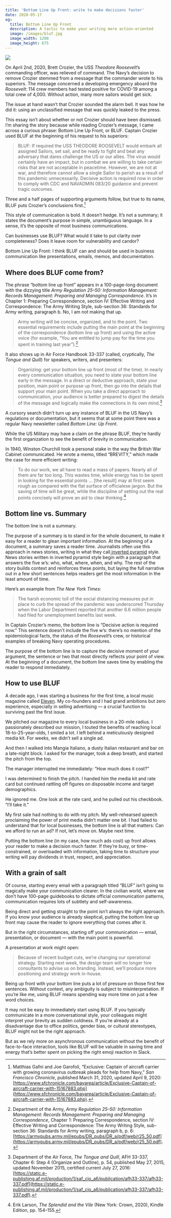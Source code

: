 ```yaml
---
title: 'Bottom Line Up Front: write to make decisions faster'
date: 2020-05-17
og:
  title: Bottom Line Up Front
  description: A tactic to make your writing more action-oriented
  image: /images/bluf.jpg
  image_width: 1200
  image_height: 675
---
```


![](/images/bluf.jpg)

On April 2nd, 2020, Brett Crozier, the USS _Theodore Roosevelt_’s commanding officer, was relieved of command. The Navy’s decision to remove Crozier stemmed from a message that the commander wrote to his superiors. The message concerned a developing emergency aboard the _Roosevelt_: 114 crew members had tested positive for COVID-19 among a total crew of 4,000. Without action, many more sailors would get sick.

The issue at hand wasn’t that Crozier sounded the alarm bell. It was how he did it: using an unclassified message that was quickly leaked to the press.

This essay isn’t about whether or not Crozier should have been dismissed. I’m sharing the story because while reading Crozier’s message, I came across a curious phrase: Bottom Line Up Front, or BLUF. Captain Crozier used BLUF at the beginning of his request to his superiors:

>  BLUF: If required the USS THEODORE ROOSEVELT would embark all assigned Sailors, set sail, and be ready to fight and beat any adversary that dares challenge the US or our allies. The virus would certainly have an impact, but in combat we are willing to take certain risks that are not acceptable in peacetime. However, we are not at war, and therefore cannot allow a single Sailor to perish as a result of this pandemic unnecessarily. Decisive action is required now in order to comply with CDC and NAVADMIN 083/20 guidance and prevent tragic outcomes.

Three and a half pages of supporting arguments follow, but true to its name, BLUF puts Crozier’s conclusions first.[^1]

This style of communication is bold. It doesn’t hedge. It’s not a summary; it states the document’s purpose in simple, unambiguous language. In a sense, it’s the opposite of most business communications.

Can businesses use BLUF? What would it take to put clarity over completeness? Does it leave room for vulnerability and candor?

Bottom Line Up Front: I think BLUF can and should be used in business communication like presentations, emails, memos, and documentation.


## Where does BLUF come from?

The phrase “bottom line up front” appears in a 100-page-long document with the dizzying title _Army Regulation 25–50: Information Management: Records Management: Preparing and Managing Correspondence_. It’s in Chapter 1: Preparing Correspondence, section IV: Effective Writing and Correspondence: The Army Writing Style, sub-section 36: Standards for Army writing, paragraph b. No, I am not making that up.

> Army writing will be concise, organized, and to the point. Two essential requirements include putting the main point at the beginning of the correspondence (bottom line up front) and using the active voice (for example, “You are entitled to jump pay for the time you spent in training last year”).[^2]

It also shows up in Air Force Handbook 33-337 (called, cryptically, _The Tongue and Quill_) for speakers, writers, and presenters:

> Organizing: get your bottom line up front (most of the time). In nearly every communication situation, you need to state your bottom line early in the message. In a direct or deductive approach, state your position, main point or purpose up front, then go into the details that support your main point. When you take a direct approach to communication, your audience is better prepared to digest the details of the message and logically make the connections in its own mind.[^3]

A cursory search didn’t turn up any instance of BLUF in the US Navy’s regulations or documentation, but it seems that at some point there was a regular Navy newsletter called _Bottom Line: Up Front_.

While the US Military may have a claim on the phrase BLUF, they’re hardly the first organization to see the benefit of brevity in communication.

In 1940, Winston Churchill took a personal stake in the way the British War Cabinet communicated. He wrote a memo, titled “BREVITY,” which made the case for more efficient writing:


> To do our work, we all have to read a mass of papers. Nearly all of them are far too long. This wastes time, while energy has to be spent in looking for the essential points … [the result] may at first seem rough as compared with the flat surface of officialese jargon. But the saving of time will be great, while the discipline of setting out the real points concisely will prove an aid to clear thinking.[^4]


## Bottom line vs. Summary

The bottom line is not a summary.

The purpose of a summary is to stand in for the whole document, to make it easy for a reader to glean important information. At the beginning of a document, a summary saves a reader time. Journalists often use this approach in news stories, writing in what they call[ inverted pyramid](https://owl.purdue.edu/owl/subject_specific_writing/journalism_and_journalistic_writing/the_inverted_pyramid.html) style. News stories written in inverted pyramid style begin with a paragraph that answers the five w’s: who, what, where, when, and why. The rest of the story builds context and reinforces these points, but laying the full narrative out in a few short sentences helps readers get the most information in the least amount of time.

Here’s an example from _The New York Times_:

> The harsh economic toll of the social distancing measures put in place to curb the spread of the pandemic was underscored Thursday when the Labor Department reported that another 6.6 million people had filed for unemployment benefits last week.

In Captain Crozier’s memo, the bottom line is “Decisive action is required now.” This sentence doesn’t include the five w’s: there’s no mention of the epidemiological facts, the status of the _Roosevelt_’s crew, or historical examples of breaking Navy operating procedures.

The purpose of the bottom line is to capture the decisive moment of your argument, the sentence or two that most directly reflects your point of view. At the beginning of a document, the bottom line saves time by enabling the reader to respond immediately.


## How to use BLUF

A decade ago, I was starting a business for the first time, a local music magazine called [Eleven](https://www.facebook.com/ElevenMagazine). My co-founders and I had grand ambitions but zero experience, especially in selling advertising — a crucial function to surviving past the first issue.

We pitched our magazine to every local business in a 20-mile radius. I passionately described our mission, I touted the benefits of reaching local 18-to-25-year-olds, I smiled a lot. I left behind a meticulously designed media kit. For weeks, we didn’t sell a single ad.

And then I walked into Mangia Italiano, a dusty Italian restaurant and bar on a late-night block. I asked for the manager, took a deep breath, and started the pitch from the top.

The manager interrupted me immediately: “How much does it cost?”

I was determined to finish the pitch. I handed him the media kit and rate card but continued rattling off figures on disposable income and target demographics.

He ignored me. One look at the rate card, and he pulled out his checkbook. “I’ll take it.”

My first sale had nothing to do with my pitch. My well-rehearsed speech proclaiming the power of print media didn’t matter one bit. I had failed to understand that for local businesses, the bottom line is all that matters: Can we afford to run an ad? If not, let’s move on. Maybe next time.

Putting the bottom line (in my case, how much ads cost) up front allows your reader to make a decision much faster. If they’re busy, or time-constrained, or overloaded with information, taking time to structure your writing will pay dividends in trust, respect, and appreciation.


## With a grain of salt

Of course, starting every email with a paragraph titled “BLUF” isn’t going to magically make your communication clearer. In the civilian world, where we don’t have 100-page guidebooks to dictate official communication patterns, communication requires lots of subtlety and self-awareness.

Being direct and getting straight to the point isn’t always the right approach. If you know your audience is already skeptical, putting the bottom line up front may cause the reader to ignore everything that comes after it.

But in the right circumstances, starting off your communication — email, presentation, or document — with the main point is powerful. 

A presentation at work might open:

> Because of recent budget cuts, we’re changing our operational strategy. Starting next week, the design team will no longer hire consultants to advise us on branding. Instead, we’ll produce more positioning and strategy work in-house.

Being up front with your bottom line puts a lot of pressure on those first few sentences. Without context, any ambiguity is subject to misinterpretation. If you’re like me, using BLUF means spending way more time on just a few word choices.

It may not be easy to immediately start using BLUF. If you typically communicate in a more conversational style, your colleagues might interpret your brevity as sudden coldness. If you’re already at a disadvantage due to office politics, gender bias, or cultural stereotypes, BLUF might not be the right approach.

But as we rely more on asynchronous communication without the benefit of face-to-face interaction, tools like BLUF will be valuable in saving time and energy that’s better spent on picking the right emoji reaction in Slack.

[^1]: Matthias Gafni and Joe Garofoli, “Exclusive: Captain of aircraft carrier with growing coronavirus outbreak pleads for help from Navy,” _San Francisco Chronicle_, published March 31, 2020, updated April 9, 2020: [https://www.sfchronicle.com/bayarea/article/Exclusive-Captain-of-aircraft-carrier-with-15167883.php](https://www.sfchronicle.com/bayarea/article/Exclusive-Captain-of-aircraft-carrier-with-15167883.php).

[^2]: Department of the Army, _Army Regulation 25–50: Information Management: Records Management: Preparing and Managing Correspondence_, Chapter 1: Preparing Correspondence, section IV: Effective Writing and Correspondence: The Army Writing Style, sub-section 36: Standards for Army writing, paragraph b, p. 6: [https://armypubs.army.mil/epubs/DR_pubs/DR_a/pdf/web/r25_50.pdf](https://armypubs.army.mil/epubs/DR_pubs/DR_a/pdf/web/r25_50.pdf).

[^3]: Department of the Air Force, _The Tongue and Quill_, AFH 33-337, Chapter 6: Step 4 (Organize and Outline), p. 54, published May 27, 2015, updated November 2015, certified current July 27, 2016: [https://static.e-publishing.af.mil/production/1/saf_cio_a6/publication/afh33-337/afh33-337.pdf](https://static.e-publishing.af.mil/production/1/saf_cio_a6/publication/afh33-337/afh33-337.pdf).

[^4]: Erik Larson, _The Splendid and the Vile_ (New York: Crown, 2020), Kindle Edition, pp. 154–155.    